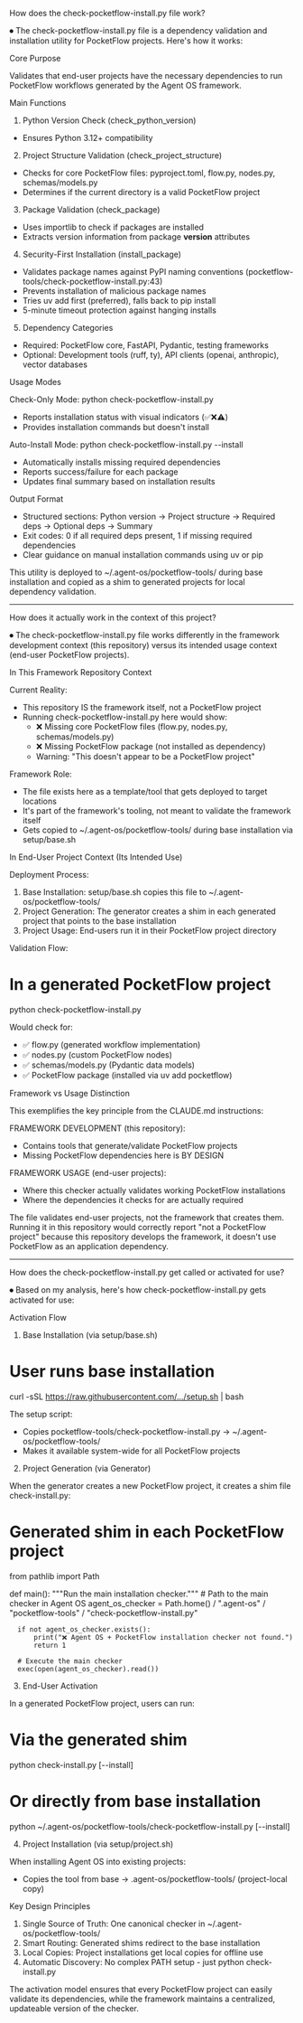 How does the check-pocketflow-install.py file work?

⏺ The check-pocketflow-install.py file is a dependency validation and
  installation utility for PocketFlow projects. Here's how it works:

  Core Purpose

  Validates that end-user projects have the necessary dependencies to run
  PocketFlow workflows generated by the Agent OS framework.

  Main Functions

  1. Python Version Check (check_python_version)
  - Ensures Python 3.12+ compatibility

  2. Project Structure Validation (check_project_structure)
  - Checks for core PocketFlow files: pyproject.toml, flow.py, nodes.py,
  schemas/models.py
  - Determines if the current directory is a valid PocketFlow project

  3. Package Validation (check_package)
  - Uses importlib to check if packages are installed
  - Extracts version information from package __version__ attributes

  4. Security-First Installation (install_package)
  - Validates package names against PyPI naming conventions
  (pocketflow-tools/check-pocketflow-install.py:43)
  - Prevents installation of malicious package names
  - Tries uv add first (preferred), falls back to pip install
  - 5-minute timeout protection against hanging installs

  5. Dependency Categories
  - Required: PocketFlow core, FastAPI, Pydantic, testing frameworks
  - Optional: Development tools (ruff, ty), API clients (openai, anthropic),
  vector databases

  Usage Modes

  Check-Only Mode:
  python check-pocketflow-install.py
  - Reports installation status with visual indicators (✅❌⚠️)
  - Provides installation commands but doesn't install

  Auto-Install Mode:
  python check-pocketflow-install.py --install
  - Automatically installs missing required dependencies
  - Reports success/failure for each package
  - Updates final summary based on installation results

  Output Format

  - Structured sections: Python version → Project structure → Required deps →
  Optional deps → Summary
  - Exit codes: 0 if all required deps present, 1 if missing required
  dependencies
  - Clear guidance on manual installation commands using uv or pip

  This utility is deployed to ~/.agent-os/pocketflow-tools/ during base
  installation and copied as a shim to generated projects for local dependency
  validation.

---

How does it actually work in the context of this project?

⏺ The check-pocketflow-install.py file works differently in the framework 
  development context (this repository) versus its intended usage context
  (end-user PocketFlow projects).

  In This Framework Repository Context

  Current Reality:
  - This repository IS the framework itself, not a PocketFlow project
  - Running check-pocketflow-install.py here would show:
    - ❌ Missing core PocketFlow files (flow.py, nodes.py, schemas/models.py)
    - ❌ Missing PocketFlow package (not installed as dependency)
    - Warning: "This doesn't appear to be a PocketFlow project"

  Framework Role:
  - The file exists here as a template/tool that gets deployed to target
  locations
  - It's part of the framework's tooling, not meant to validate the framework
  itself
  - Gets copied to ~/.agent-os/pocketflow-tools/ during base installation via
  setup/base.sh

  In End-User Project Context (Its Intended Use)

  Deployment Process:
  1. Base Installation: setup/base.sh copies this file to
  ~/.agent-os/pocketflow-tools/
  2. Project Generation: The generator creates a shim in each generated project
   that points to the base installation
  3. Project Usage: End-users run it in their PocketFlow project directory

  Validation Flow:
  # In a generated PocketFlow project
  python check-pocketflow-install.py

  Would check for:
  - ✅ flow.py (generated workflow implementation)
  - ✅ nodes.py (custom PocketFlow nodes)
  - ✅ schemas/models.py (Pydantic data models)
  - ✅ PocketFlow package (installed via uv add pocketflow)

  Framework vs Usage Distinction

  This exemplifies the key principle from the CLAUDE.md instructions:

  FRAMEWORK DEVELOPMENT (this repository):
  - Contains tools that generate/validate PocketFlow projects
  - Missing PocketFlow dependencies here is BY DESIGN

  FRAMEWORK USAGE (end-user projects):  
  - Where this checker actually validates working PocketFlow installations
  - Where the dependencies it checks for are actually required

  The file validates end-user projects, not the framework that creates them.
  Running it in this repository would correctly report "not a PocketFlow
  project" because this repository develops the framework, it doesn't use
  PocketFlow as an application dependency.

---

How does the check-pocketflow-install.py get called or activated for use?

⏺ Based on my analysis, here's how check-pocketflow-install.py gets activated
  for use:

  Activation Flow

  1. Base Installation (via setup/base.sh)

  # User runs base installation
  curl -sSL https://raw.githubusercontent.com/.../setup.sh | bash

  The setup script:
  - Copies pocketflow-tools/check-pocketflow-install.py →
  ~/.agent-os/pocketflow-tools/
  - Makes it available system-wide for all PocketFlow projects

  2. Project Generation (via Generator)

  When the generator creates a new PocketFlow project, it creates a shim file
  check-install.py:

  # Generated shim in each PocketFlow project
  from pathlib import Path

  def main():
      """Run the main installation checker."""
      # Path to the main checker in Agent OS
      agent_os_checker = Path.home() / ".agent-os" / "pocketflow-tools" /
  "check-pocketflow-install.py"

      if not agent_os_checker.exists():
          print("❌ Agent OS + PocketFlow installation checker not found.")
          return 1

      # Execute the main checker
      exec(open(agent_os_checker).read())

  3. End-User Activation

  In a generated PocketFlow project, users can run:

  # Via the generated shim
  python check-install.py [--install]

  # Or directly from base installation  
  python ~/.agent-os/pocketflow-tools/check-pocketflow-install.py [--install]

  4. Project Installation (via setup/project.sh)

  When installing Agent OS into existing projects:
  - Copies the tool from base → .agent-os/pocketflow-tools/ (project-local
  copy)

  Key Design Principles

  1. Single Source of Truth: One canonical checker in
  ~/.agent-os/pocketflow-tools/
  2. Smart Routing: Generated shims redirect to the base installation
  3. Local Copies: Project installations get local copies for offline use
  4. Automatic Discovery: No complex PATH setup - just python check-install.py

  The activation model ensures that every PocketFlow project can easily
  validate its dependencies, while the framework maintains a centralized,
  updateable version of the checker.